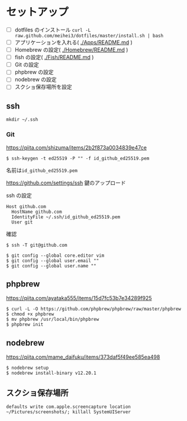 # セットアップ

- [ ] dotfiles のインストール `curl -L raw.github.com/meihei3/dotfiles/master/install.sh | bash`
- [ ] アプリケーションを入れる( [./Apps/README.md](./Apps/README.md) )
- [ ] Homebrew の設定( [./Homebrew/README.md](./Homebrew/README.md) )
- [ ] fish の設定( [./Fish/README.md](./Fish/README.md) )
- [ ] Git の設定
- [ ] phpbrew の設定
- [ ] nodebrew の設定
- [ ] スクショ保存場所を設定

## ssh

```
mkdir ~/.ssh
```

### Git

https://qiita.com/shizuma/items/2b2f873a0034839e47ce

```
$ ssh-keygen -t ed25519 -P "" -f id_github_ed25519.pem
```

名前は`id_github_ed25519.pem`

https://github.com/settings/ssh 鍵のアップロード

ssh の設定

```
Host github.com
  HostName github.com
  IdentityFile ~/.ssh/id_github_ed25519.pem
  User git
```

確認

```
$ ssh -T git@github.com
```

```
$ git config --global core.editor vim
$ git config --global user.email ""
$ git config --global user.name ""
```

## phpbrew

https://qiita.com/ayataka555/items/15d7fc53b7e34289f925

```
$ curl -L -O https://github.com/phpbrew/phpbrew/raw/master/phpbrew
$ chmod +x phpbrew
$ mv phpbrew /usr/local/bin/phpbrew
$ phpbrew init
```

## nodebrew

https://qiita.com/mame_daifuku/items/373daf5f49ee585ea498

```
$ nodebrew setup
$ nodebrew install-binary v12.20.1
```

## スクショ保存場所

```
defaults write com.apple.screencapture location ~/Pictures/screenshots/; killall SystemUIServer
```
